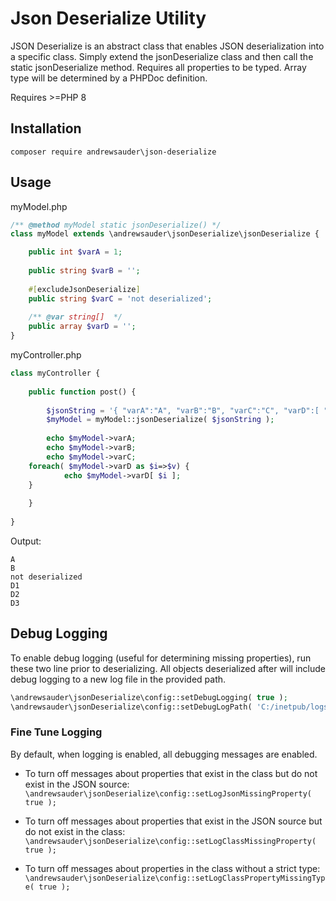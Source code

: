 # Json Deserialize Utility

JSON Deserialize is an abstract class that enables JSON deserialization into a specific class. Simply extend the jsonDeserialize class and then call the static jsonDeserialize method. Requires all properties to be typed. Array type will be
determined by a PHPDoc definition.

Requires &gt;=PHP 8

## Installation
`composer require andrewsauder\json-deserialize`

## Usage

myModel.php

```php
/** @method myModel static jsonDeserialize() */
class myModel extends \andrewsauder\jsonDeserialize\jsonDeserialize {

	public int $varA = 1;
	
	public string $varB = '';
	
	#[excludeJsonDeserialize]
	public string $varC = 'not deserialized';
	
	/** @var string[]  */
	public array $varD = '';
}
```

myController.php

```php
class myController {
    
    public function post() {
        
        $jsonString = '{ "varA":"A", "varB":"B", "varC":"C", "varD":[ "D1", "D2", "D3" ] }';
        $myModel = myModel::jsonDeserialize( $jsonString );
        
        echo $myModel->varA;
        echo $myModel->varB;
        echo $myModel->varC;
	foreach( $myModel->varD as $i=>$v) {
        	echo $myModel->varD[ $i ];
	}
      
    }
    
}
```

Output:

```
A
B
not deserialized
D1
D2
D3
```

## Debug Logging

To enable debug logging (useful for determining missing properties), run these two line prior to deserializing. All objects deserialized after will include debug logging to a new log file in the provided path.

```php
\andrewsauder\jsonDeserialize\config::setDebugLogging( true );
\andrewsauder\jsonDeserialize\config::setDebugLogPath( 'C:/inetpub/logs' );
```

### Fine Tune Logging

By default, when logging is enabled, all debugging messages are enabled.

- To turn off messages about properties that exist in the class but do not exist in the JSON source:
  `\andrewsauder\jsonDeserialize\config::setLogJsonMissingProperty( true ); `

- To turn off messages about properties that exist in the JSON source but do not exist in the class:
  `\andrewsauder\jsonDeserialize\config::setLogClassMissingProperty( true ); `

- To turn off messages about properties in the class without a strict type:
  `\andrewsauder\jsonDeserialize\config::setLogClassPropertyMissingType( true ); `

